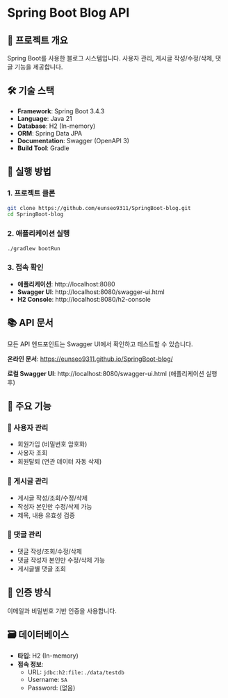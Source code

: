 # Spring Boot Blog API

## 📝 프로젝트 개요
Spring Boot를 사용한 블로그 시스템입니다. 사용자 관리, 게시글 작성/수정/삭제, 댓글 기능을 제공합니다.

## 🛠 기술 스택
- **Framework**: Spring Boot 3.4.3
- **Language**: Java 21
- **Database**: H2 (In-memory)
- **ORM**: Spring Data JPA
- **Documentation**: Swagger (OpenAPI 3)
- **Build Tool**: Gradle

## 🚀 실행 방법

### 1. 프로젝트 클론
```bash
git clone https://github.com/eunseo9311/SpringBoot-blog.git
cd SpringBoot-blog
```

### 2. 애플리케이션 실행
```bash
./gradlew bootRun
```

### 3. 접속 확인
- **애플리케이션**: http://localhost:8080
- **Swagger UI**: http://localhost:8080/swagger-ui.html
- **H2 Console**: http://localhost:8080/h2-console

## 📚 API 문서
모든 API 엔드포인트는 Swagger UI에서 확인하고 테스트할 수 있습니다.

**온라인 문서**: https://eunseo9311.github.io/SpringBoot-blog/

**로컬 Swagger UI**: http://localhost:8080/swagger-ui.html (애플리케이션 실행 후)

## 🎯 주요 기능

### 👤 사용자 관리
- 회원가입 (비밀번호 암호화)
- 사용자 조회
- 회원탈퇴 (연관 데이터 자동 삭제)

### 📄 게시글 관리
- 게시글 작성/조회/수정/삭제
- 작성자 본인만 수정/삭제 가능
- 제목, 내용 유효성 검증

### 💬 댓글 관리
- 댓글 작성/조회/수정/삭제
- 댓글 작성자 본인만 수정/삭제 가능
- 게시글별 댓글 조회

## 🔐 인증 방식
이메일과 비밀번호 기반 인증을 사용합니다.

## 🗃 데이터베이스
- **타입**: H2 (In-memory)
- **접속 정보**: 
  - URL: `jdbc:h2:file:./data/testdb`
  - Username: `SA`
  - Password: (없음)